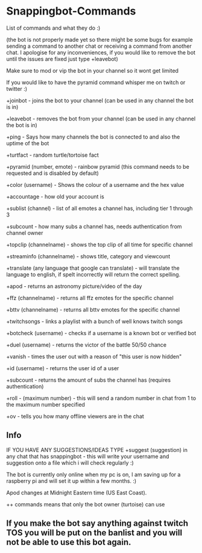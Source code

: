 # Snappingbot-Commands
List of commands and what they do :) 



(the bot is not properly made yet so there might be some bugs for example sending a command to another chat or receiving a command from another chat. I apologise for any inconveniences, if you would like to remove the bot until the issues are fixed just type +leavebot)

Make sure to mod or vip the bot in your channel so it wont get limited

If you would like to have the pyramid command whisper me on twitch or twitter :) 

+joinbot - joins the bot to your channel (can be used in any channel the bot is in)

+leavebot - removes the bot from your channel (can be used in any channel the bot is in)

+ping - Says how many channels the bot is connected to and also the uptime of the bot 

+turtfact - random turtle/tortoise fact

+pyramid (number, emote) - rainbow pyramid (this command needs to be requested and is disabled by default)

+color (username) - Shows the colour of a username and the hex value

+accountage - how old your account is

+sublist (channel) - list of all emotes a channel has, including tier 1 through 3 

+subcount - how many subs a channel has, needs authentication from channel owner

+topclip (channelname) - shows the top clip of all time for specific channel

+streaminfo (channelname) - shows title, category and viewcount 

+translate (any language that google can translate) - will translate the language to english, if spelt incorrectly will return the correct spelling.

+apod - returns an astronomy picture/video of the day

+ffz (channelname)  - returns all ffz emotes for the specific channel

+bttv (channelname) - returns all bttv emotes for the specific channel

+twitchsongs - links a playlist with a bunch of well knows twitch songs

+botcheck (username) - checks if a username is a known bot or verified bot 

+duel (username) - returns the victor of the battle 50/50 chance

+vanish - times the user out with a reason of "this user is now hidden"

+id (username) - returns the user id of a user
  
+subcount - returns the amount of subs the channel has (requires authentication)

+roll - (maximum number) - this will send a random number in chat from 1 to the maximum number specified

+ov - tells you how many offline viewers are in the chat 

Info
---------------------------------------------------------------------------------------------------------------------------------------------------------------------------------
IF YOU HAVE ANY SUGGESTIONS/IDEAS TYPE +suggest (suggestion) in any chat that has snappingbot - this will write  your username and suggestion onto a file which i will check regularly :) 

The bot is currently only online when my pc is on, I am saving up for a raspberry pi and will set it up within a few months. :) 

Apod changes at Midnight Eastern time (US East Coast). 

++ commands means that only the bot owner (turtoise) can use

If you make the bot say anything against twitch TOS you will be put on the banlist and you will not be able to use this bot again. 
---------------------------------------------------------------------------------------------------------------------------------------------------------------------------------
